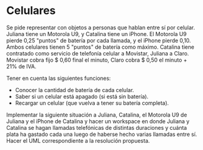 # Celulares
Se pide representar con objetos a personas que hablan entre sí por celular. 
Juliana tiene un Motorola U9, y Catalina tiene un iPhone. El Motorola U9 pierde 0,25 "puntos" de batería por cada llamada, y 
el iPhone pierde 0,10. Ambos celulares tienen 5 "puntos" de batería como máximo. Catalina tiene contratado como servicio de telefonía 
celular a Movistar, Juliana a Claro. Movistar cobra fijo $ 0,60 final el minuto, Claro cobra $ 0,50 el minuto + 21% de IVA.

Tener en cuenta las siguientes funciones:
* Conocer la cantidad de batería de cada celular.
* Saber si un celular está apagado (si está sin batería).
* Recargar un celular (que vuelva a tener su batería completa).

Implementar la siguiente situación a Juliana, Catalina, el Motorola U9 de Juliana y el iPhone de Catalina y 
hacer un workspace en donde Juliana y Catalina se hagan llamadas telefónicas de distintas duraciones y cuánta plata ha gastado 
cada una luego de haberse hecho varias llamadas entre sí. Hacer el UML correspondiente a la resolución propuesta.
